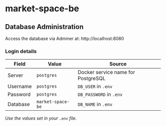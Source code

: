# market-space-be

## Database Administration

Access the database via Adminer at: http://localhost:8080

### Login details

| Field    | Value             | Source                             |
| -------- | ----------------- | ---------------------------------- |
| Server   | `postgres`        | Docker service name for PostgreSQL |
| Username | `postgres`        | `DB_USER` in `.env`                |
| Password | `postgres`        | `DB_PASSWORD` in `.env`            |
| Database | `market-space-be` | `DB_NAME` in `.env`                |

_Use the values set in your `.env` file._
